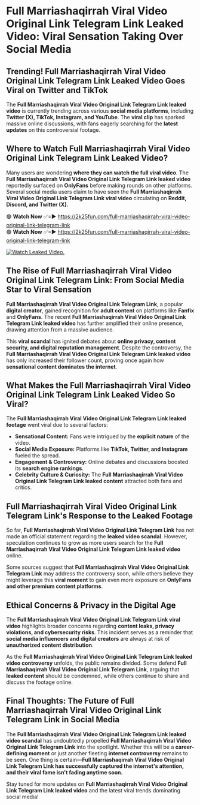 # Full Marriashaqirrah Viral Video Original Link Telegram Link Leaked Video: Viral Sensation Taking Over Social Media

## **Trending! Full Marriashaqirrah Viral Video Original Link Telegram Link Leaked Video Goes Viral on Twitter and TikTok**
The **Full Marriashaqirrah Viral Video Original Link Telegram Link leaked video** is currently trending across various **social media platforms**, including **Twitter (X), TikTok, Instagram, and YouTube**. The **viral clip** has sparked massive online discussions, with fans eagerly searching for the **latest updates** on this controversial footage.

## **Where to Watch Full Marriashaqirrah Viral Video Original Link Telegram Link Leaked Video?**
Many users are wondering **where they can watch the full viral video**. The **Full Marriashaqirrah Viral Video Original Link Telegram Link leaked video** reportedly surfaced on **OnlyFans** before making rounds on other platforms. Several social media users claim to have seen the **Full Marriashaqirrah Viral Video Original Link Telegram Link viral video** circulating on **Reddit, Discord, and Twitter (X).**

🟢 **Watch Now** ✅=► https://2k25fun.com/full-marriashaqirrah-viral-video-original-link-telegram-link  
🟢 **Watch Now** ✅=► https://2k25fun.com/full-marriashaqirrah-viral-video-original-link-telegram-link  

[![Watch Leaked Video.](https://miro.medium.com/v2/resize:fit:828/format:webp/1*cilzJN44JGOrTw9NJCrNHA.gif "Watch Leaked Video")](https://2k25fun.com/full-marriashaqirrah-viral-video-original-link-telegram-link)

## **The Rise of Full Marriashaqirrah Viral Video Original Link Telegram Link: From Social Media Star to Viral Sensation**
**Full Marriashaqirrah Viral Video Original Link Telegram Link**, a popular **digital creator**, gained recognition for **adult content** on platforms like **Fanfix** and **OnlyFans**. The recent **Full Marriashaqirrah Viral Video Original Link Telegram Link leaked video** has further amplified their online presence, drawing attention from a massive audience.

This **viral scandal** has ignited debates about **online privacy, content security, and digital reputation management**. Despite the controversy, the **Full Marriashaqirrah Viral Video Original Link Telegram Link leaked video** has only increased their follower count, proving once again how **sensational content dominates the internet**.

## **What Makes the Full Marriashaqirrah Viral Video Original Link Telegram Link Leaked Video So Viral?**
The **Full Marriashaqirrah Viral Video Original Link Telegram Link leaked footage** went viral due to several factors:
- **Sensational Content:** Fans were intrigued by the **explicit nature** of the video.
- **Social Media Exposure:** Platforms like **TikTok, Twitter, and Instagram** fueled the spread.
- **Engagement & Controversy:** Online debates and discussions boosted its **search engine rankings**.
- **Celebrity Culture & Curiosity:** The **Full Marriashaqirrah Viral Video Original Link Telegram Link leaked content** attracted both fans and critics.

## **Full Marriashaqirrah Viral Video Original Link Telegram Link's Response to the Leaked Footage**
So far, **Full Marriashaqirrah Viral Video Original Link Telegram Link** has not made an official statement regarding the **leaked video scandal**. However, speculation continues to grow as more users search for the **Full Marriashaqirrah Viral Video Original Link Telegram Link leaked video** online.

Some sources suggest that **Full Marriashaqirrah Viral Video Original Link Telegram Link** may address the controversy soon, while others believe they might leverage this **viral moment** to gain even more exposure on **OnlyFans and other premium content platforms**.

## **Ethical Concerns & Privacy in the Digital Age**
The **Full Marriashaqirrah Viral Video Original Link Telegram Link viral video** highlights broader concerns regarding **content leaks, privacy violations, and cybersecurity risks**. This incident serves as a reminder that **social media influencers and digital creators** are always at risk of **unauthorized content distribution**.

As the **Full Marriashaqirrah Viral Video Original Link Telegram Link leaked video controversy** unfolds, the public remains divided. Some defend **Full Marriashaqirrah Viral Video Original Link Telegram Link**, arguing that **leaked content** should be condemned, while others continue to share and discuss the footage online.

## **Final Thoughts: The Future of Full Marriashaqirrah Viral Video Original Link Telegram Link in Social Media**
The **Full Marriashaqirrah Viral Video Original Link Telegram Link leaked video scandal** has undoubtedly propelled **Full Marriashaqirrah Viral Video Original Link Telegram Link** into the spotlight. Whether this will be a **career-defining moment** or just another fleeting **internet controversy** remains to be seen. One thing is certain—**Full Marriashaqirrah Viral Video Original Link Telegram Link has successfully captured the internet's attention, and their viral fame isn't fading anytime soon.**

Stay tuned for more updates on **Full Marriashaqirrah Viral Video Original Link Telegram Link leaked video** and the latest viral trends dominating social media!